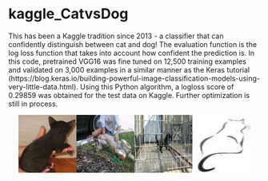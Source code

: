 # kaggle_CatvsDog
<p>This has been a Kaggle tradition since 2013 - a classifier that can confidently distinguish between cat and dog! The evaluation function is the log loss function that takes into account how confident the prediction is. In this code, pretrained VGG16 was fine tuned on 12,500 training examples and validated on 3,000 examples in a similar manner as the Keras tutorial (https://blog.keras.io/building-powerful-image-classification-models-using-very-little-data.html). Using this Python algorithm, a logloss score of 0.29859 was obtained for the test data on Kaggle. Further optimization is still in process.

<p align='center'><img src= '11777.jpg', width=116, height=116><img src= '11967.jpg', width=116, height=116><img src= '12271.jpg', width=116, height=116><img src= '12324.jpg', width=116, height=116></p>
